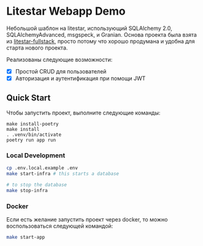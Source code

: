 # Litestar Webapp Demo

Небольшой шаблон на litestar, использующий SQLAlchemy 2.0, SQLAlchemyAdvanced, msgspeck, и Granian.
Основа проекта была взята из [litestar-fullstack](https://github.com/litestar-org/litestar-fullstack),
просто потому что хорошо продумана и удобна для старта нового проекта.

Реализованы следующие возможности:

- [x] Простой CRUD для пользователей
- [x] Авторизация и аутентификация при помощи JWT

## Quick Start

Чтобы запустить проект, выполните следующие команды:

```shell
make install-poetry
make install
. .venv/bin/activate
poetry run app run
```

### Local Development

```bash
cp .env.local.example .env
make start-infra # this starts a database

# to stop the database
make stop-infra
```

### Docker

Если есть желание запустить проект через docker, то можно воспользоваться следующей командой:

```bash
make start-app
```
